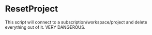 # ResetProject
This script will connect to a subscription/workspace/project and delete everything out of it. VERY DANGEROUS.
